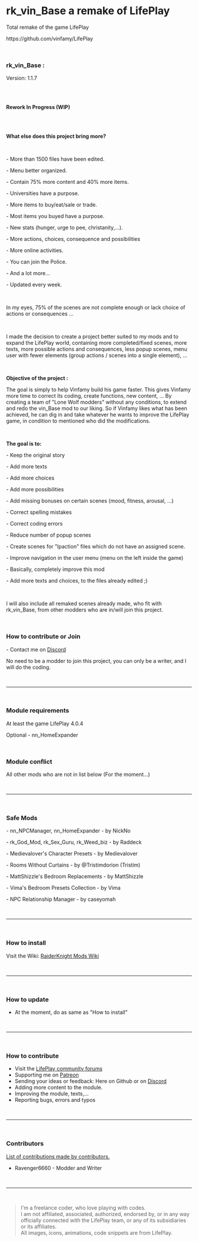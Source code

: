 <h1>rk_vin_Base a remake of LifePlay</h1>
<p>Total remake of the game LifePlay</p>
<p>https://github.com/vinfamy/LifePlay</p>
<br>
<h3>rk_vin_Base :</h3>
<p>Version: 1.1.7</p>
<br>
<br>
<p><strong>Rework In Progress (WIP)</strong></p>
<br>
<br>
<p><strong>What else does this project bring more?</strong></p>
<br>
<p>- More than 1500 files have been edited.</p>
<p>- Menu better organized.</p>
<p>- Contain 75% more content and 40% more items.</p>
<p>- Universities have a purpose.</p>
<p>- More items to buy/eat/sale or trade.</p>
<p>- Most items you buyed have a purpose.</p>
<p>- New stats (hunger, urge to pee, christanity,...).</p>
<p>- More actions, choices, consequence and possibilities</p>
<p>- More online activities.</p>
<p>- You can join the Police.</p>
<p>- And a lot more...</p>
<p>- Updated every week.</p>
<br>
<p>In my eyes, 75% of the scenes are not complete enough or lack choice of actions or consequences ...</p>
<br>
<p>I made the decision to create a project better suited to my mods and to expand the LifePlay world, containing more completed/fixed scenes, more texts, more possible actions and consequences, less popup scenes, menu user with fewer elements (group actions / scenes into a single element), ...</p>
<br>
<p><strong>Objective of the project :</strong></p>
<p>The goal is simply to help Vinfamy build his game faster. This gives Vinfamy more time to correct its coding, create functions, new content, ... By creating a team of "Lone Wolf modders" without any conditions, to extend and redo the vin_Base mod to our liking. So if Vinfamy likes what has been achieved, he can dig in and take whatever he wants to improve the LifePlay game, in condition to mentioned who did the modifications.</p>
<br>
<p><strong>The goal is to:</strong></p>
<p>- Keep the original story</p>
<p>- Add more texts</p>
<p>- Add more choices</p>
<p>- Add more possibilities</p>
<p>- Add missing bonuses on certain scenes (mood, fitness, arousal, ...)</p>
<p>- Correct spelling mistakes</p>
<p>- Correct coding errors</p>
<p>- Reduce number of popup scenes</p>
<p>- Create scenes for "lpaction" files which do not have an assigned scene.</p>
<p>- Improve navigation in the user menu (menu on the left inside the game)</p>
<p>- Basically, completely improve this mod</p>
<p>- Add more texts and choices, to the files already edited ;)</p>
<br>
<p>I will also include all remaked scenes already made, who fit with rk_vin_Base, from other modders who are in/will join this project.</p>
<br>
<h3>How to contribute or Join</h3>
<p>- Contact me on <a href="https://discord.gg/d3U9E2wb4Y">Discord</a></p>
<p>No need to be a modder to join this project, you can only be a writer, and I will do the coding.<p>
<br>
<hr>
<br>
<h3>Module requirements</h3>
<p>At least the game LifePlay 4.0.4</p>
<p>Optional - nn_HomeExpander</p>
<br>
<h3>Module conflict</h3>
<p>All other mods who are not in list below (For the moment...)</p>
<br>
<hr>
<br>
<h3>Safe Mods</h3>
<p>- nn_NPCManager, nn_HomeExpander - by NickNo</p>
<p>- rk_God_Mod, rk_Sex_Guru, rk_Weed_biz - by Raddeck</p>
<p>- Medievalover's Character Presets - by Medievalover</p>
<p>- Rooms Without Curtains - by @Tristimdorion (Tristim)</p>
<p>- MattShizzle's Bedroom Replacements - by MattShizzle</p>
<p>- Vima's Bedroom Presets Collection - by Vima</p>
<p>- NPC Relationship Manager - by caseyomah</p>
<br>
<hr>
<br>
<h3> How to install</h3>
<p>Visit the Wiki: <a href="https://raiderknight-mods.fandom.com/wiki/How_to_install_the_LifePlay_Remake_version">RaiderKnight Mods Wiki</a></p>
<br>
<hr>
<br>
<h3>How to update</h3>
<ul>
<li>At the moment, do as same as "How to install"</li>
</ul>
<br>
<hr>
<br>
<h3>How to contribute</h3>
<ul>
<li>Visit the <a href="https://lifeplay.site">LifePlay community forums</a></li>
<li>Supporting me on <a href="https://www.patreon.com/raiderknight">Patreon</a></li>
<li>Sending your ideas or feedback: Here on Github or on <a href="https://discord.gg/d3U9E2wb4Y">Discord</a></li>
<li>Adding more content to the module.</li>
<li>Improving the module, texts,...</li>
<li>Reporting bugs, errors and typos</li>
</ul>
<br>
<hr>
<br>
<h3>Contributors</h3>
<a href="https://raiderknight-mods.fandom.com/wiki/List_of_contributors_for_Remake_of_LifePlay" title="List of contributions">List of contributions made by contributors.</a>
<br>
<ul>
<li>Ravenger6660 - Modder and Writer</li>
</ul>
<br>
<hr>
<br>
<blockquote> I'm a freelance coder, who love playing with codes.<br>
I am not affiliated, associated, authorized, endorsed by, or in any way officially connected with the LifePlay team, or any of its subsidiaries or its affiliates.<br>
All images, icons, animations, code snippets are from LifePlay.</blockquote>
